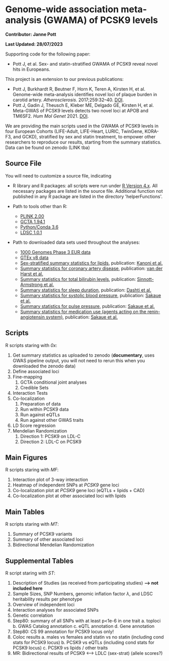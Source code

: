 # Genome-wide association meta-analysis (GWAMA) of PCSK9 levels

**Contributor: Janne Pott**

**Last Updated: 28/07/2023**

Supporting code for the following paper:

* Pott J, et al. Sex- and statin-stratified GWAMA of PCSK9 reveal novel hits in Europeans. 

This project is an extension to our previous publications:

* Pott J, Burkhardt R, Beutner F, Horn K, Teren A, Kirsten H, et al. Genome-wide meta-analysis identifies novel loci of plaque burden in carotid artery. _Atherosclerosis_. 2017;259:32–40. [DOI](https://doi.org/10.1016/j.atherosclerosis.2017.02.018).
* Pott J, Gadin J, Theusch E, Kleber ME, Delgado GE, Kirsten H, et al. Meta-GWAS of PCSK9 levels detects two novel loci at APOB and TM6SF2. _Hum Mol Genet_ 2021. [DOI](https://doi.org/10.1093/hmg/ddab279).

We are providing the main scripts used in the GWAMA of PCSK9 levels in four European Cohorts (LIFE-Adult, LIFE-Heart, LURIC, TwinGene, KORA-F3, and GCKD), stratified by sex and statin treatment, to empower other researchers to reproduce our results, starting from the summary statistics. Data can be found on zenodo (LINK tba)

## Source File

You will need to customize a source file, indicating

- R library and R packages: all scripts were run under [R Version 4.x](https://cran.r-project.org/). All necessary packages are listed in the source file. Additional function not published in any R package are listed in the directory 'helperFunctions'. 
- Path to tools other than R: 

    - [PLINK 2.00](https://www.cog-genomics.org/plink/2.0/)
    - [GCTA 1.94.1](https://yanglab.westlake.edu.cn/software/gcta/#Download)
    - [Python/Conda 3.6](https://www.anaconda.com/products/individual)
    - [LDSC 1.0.1](https://github.com/bulik/ldsc)

- Path to downloaded data sets used throughout the analyses:

    - [1000 Genomes Phase 3 EUR data](https://www.internationalgenome.org/data-portal/data-collection/phase-3)
    - [GTEx v8 data](https://gtexportal.org/home/protectedDataAccess)
    - [Sex-stratified summary statistics for lipids](http://csg.sph.umich.edu/willer/public/glgc-lipids2021/), publication: [Kanoni et al.](https://genomebiology.biomedcentral.com/articles/10.1186/s13059-022-02837-1)
    - [Summary statistics for coronary artery disease](https://data.mendeley.com/datasets/gbbsrpx6bs/1), publication: [van der Harst et al.](https://www.ahajournals.org/doi/10.1161/CIRCRESAHA.117.312086)
    - [Summary statistics for total bilirubin levels](http://ftp.ebi.ac.uk/pub/databases/gwas/summary_statistics/GCST90019001-GCST90020000/GCST90019521/), publication: [Sinnott-Armstrong et al.](https://pubmed.ncbi.nlm.nih.gov/33462484/)
    - [Summary statistics for sleep duration](http://ftp.ebi.ac.uk/pub/databases/gwas/summary_statistics/GCST007001-GCST008000/GCST007561/), publication: [Dashti et al.](https://pubmed.ncbi.nlm.nih.gov/30846698/)
    - [Summary statistics for systolic blood pressure](http://ftp.ebi.ac.uk/pub/databases/gwas/summary_statistics/GCST90018001-GCST90019000/GCST90018972/), publication: [Sakaue et al.](https://pubmed.ncbi.nlm.nih.gov/34594039/)
    - [Summary statistics for pulse pressure](http://ftp.ebi.ac.uk/pub/databases/gwas/summary_statistics/GCST90018001-GCST90019000/GCST90018970/), publication: [Sakaue et al.](https://pubmed.ncbi.nlm.nih.gov/34594039/)
    - [Summary statistics for medication use (agents acting on the renin-angiotensin system)](http://ftp.ebi.ac.uk/pub/databases/gwas/summary_statistics/GCST90018001-GCST90019000/GCST90018988/), publication: [Sakaue et al.](https://pubmed.ncbi.nlm.nih.gov/34594039/)
 
## Scripts 

R scripts staring with _0x_:

1. Get summary statistics as uploaded to zenodo (**documentary**, uses GWAS pipeline output, you will not need to rerun this when you downloaded the zenodo data)
2. Define associated loci 
3. Fine-mapping
    1. GCTA conditional joint analyses
    2. Credible Sets
4. Interaction Tests
5. Co-localization
    1. Preparation of data
    2. Run within PCSK9 data
    3. Run against eQTLs
    4. Run against other GWAS traits
6. LD Score regression
7. Mendelian Randomization
    1. Direction 1: PCSK9 on LDL-C
    2. Direction 2: LDL-C on PCSK9
    
## Main Figures

R scripts staring with _MF_:

1. Interaction plot of 3-way interaction
2. Heatmap of independent SNPs at _PCSK9_ gene loci
3. Co-localization plot at _PCSK9_ gene loci (eQTLs + lipids + CAD)
4. Co-localization plot at other associated loci with lipids

## Main Tables

R scripts staring with _MT_:

1. Summary of PCSK9 variants
2. Summary of other associated loci
3. Bidirectional Mendelian Randomization

## Supplemental Tables

R script staring with _ST_:

1. Description of Studies (as received from participating studies) **--> not included here**
2. Sample Sizes, SNP Numbers, genomic inflation factor $\lambda$, and LDSC heritability results per phenotype
3. Overview of independent loci
4. Interaction analyses for associated SNPs
5. Genetic correlation
6. Step80: summary of all SNPs with at least p<1e-6 in one trait 
   a. toploci
   b. GWAS Catalog annotation
   c. eQTL annotation
   d. Gene annotation
7. Step80: CS 99 annotation for PCSK9 locus only!
8. Coloc results
   a. males vs females and statin vs no statin (including cond stats for PCSK9 locus)
   b. PCSK9 vs eQTLs (including cond stats for PCSK9 locus)
   c. PCSK9 vs lipids / other traits
9. MR: Bidirectional results of PCSK9 <--> LDLC (sex-strat) (allele scores?)

